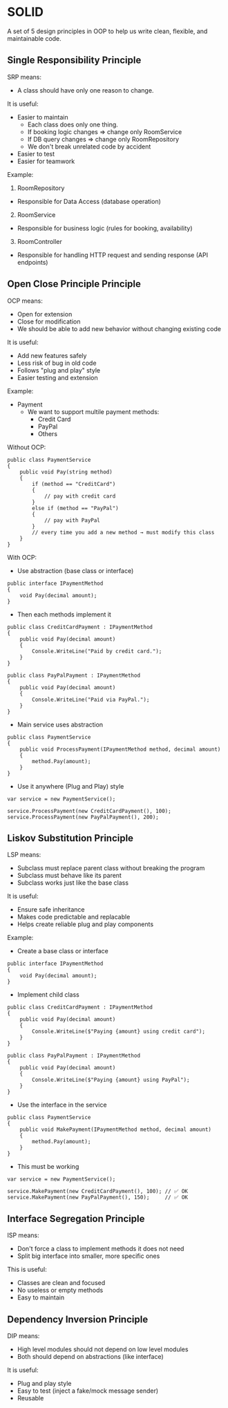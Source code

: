 # SOLID

A set of 5 design principles in OOP to help us write clean, flexible, and maintainable code.

## Single Responsibility Principle

SRP means:
- A class should have only one reason to change.

It is useful:
- Easier to maintain
  - Each class does only one thing.
  - If booking logic changes => change only RoomService
  - If DB query changes => change only RoomRepository
  - We don't break unrelated code by accident
- Easier to test
- Easier for teamwork

Example:
1. RoomRepository

- Responsible for Data Access (database operation)

2. RoomService

- Responsible for business logic (rules for booking, availability)

3. RoomController

- Responsible for handling HTTP request and sending response (API endpoints)

## Open Close Principle Principle

OCP means:
- Open for extension
- Close for modification
- We should be able to add new behavior without changing existing code

It is useful:
- Add new features safely
- Less risk of bug in old code
- Follows "plug and play" style
- Easier testing and extension

Example:
- Payment
  - We want to support multile payment methods:
    - Credit Card
    - PayPal
    - Others
   
Without OCP:
```
public class PaymentService
{
    public void Pay(string method)
    {
        if (method == "CreditCard")
        {
            // pay with credit card
        }
        else if (method == "PayPal")
        {
            // pay with PayPal
        }
        // every time you add a new method → must modify this class
    }
}
```

With OCP:
- Use abstraction (base class or interface)
```
public interface IPaymentMethod
{
    void Pay(decimal amount);
}
```
- Then each methods implement it
```
public class CreditCardPayment : IPaymentMethod
{
    public void Pay(decimal amount)
    {
        Console.WriteLine("Paid by credit card.");
    }
}

public class PayPalPayment : IPaymentMethod
{
    public void Pay(decimal amount)
    {
        Console.WriteLine("Paid via PayPal.");
    }
}
```
- Main service uses abstraction
```
public class PaymentService
{
    public void ProcessPayment(IPaymentMethod method, decimal amount)
    {
        method.Pay(amount);
    }
}
```
- Use it anywhere (Plug and Play) style
```
var service = new PaymentService();

service.ProcessPayment(new CreditCardPayment(), 100);
service.ProcessPayment(new PayPalPayment(), 200);
```

## Liskov Substitution Principle

LSP means:
- Subclass must replace parent class without breaking the program
- Subclass must behave like its parent
- Subclass works just like the base class

It is useful:
- Ensure safe inheritance
- Makes code predictable and replacable
- Helps create reliable plug and play components

Example:
- Create a base class or interface
```
public interface IPaymentMethod
{
    void Pay(decimal amount);
}
```

- Implement child class
```
public class CreditCardPayment : IPaymentMethod
{
    public void Pay(decimal amount)
    {
        Console.WriteLine($"Paying {amount} using credit card");
    }
}

public class PayPalPayment : IPaymentMethod
{
    public void Pay(decimal amount)
    {
        Console.WriteLine($"Paying {amount} using PayPal");
    }
}
```

- Use the interface in the service
```
public class PaymentService
{
    public void MakePayment(IPaymentMethod method, decimal amount)
    {
        method.Pay(amount);
    }
}
```

- This must be working
```
var service = new PaymentService();

service.MakePayment(new CreditCardPayment(), 100); // ✅ OK
service.MakePayment(new PayPalPayment(), 150);     // ✅ OK
```

## Interface Segregation Principle

ISP means:
- Don't force a class to implement methods it does not need
- Split big interface into smaller, more specific ones

This is useful:
- Classes are clean and focused
- No useless or empty methods
- Easy to maintain

## Dependency Inversion Principle

DIP means:
- High level modules should not depend on low level modules
- Both should depend on abstractions (like interface)

It is useful:
- Plug and play style
- Easy to test (inject a fake/mock message sender)
- Reusable
